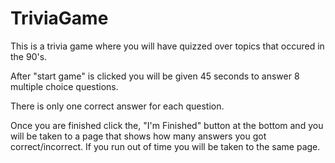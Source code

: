 # TriviaGame

This is a trivia game where you will have quizzed over topics that occured in the 90's.

After "start game" is clicked you will be given 45 seconds to answer 8 multiple choice questions.

There is only one correct answer for each question.

Once you are finished click the, "I'm Finished" button at the bottom and you will be taken to a page that shows how many answers you got correct/incorrect. If you run out of time you will be taken to the same page.

